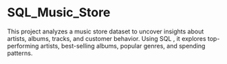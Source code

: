 # SQL_Music_Store

This project analyzes a music store dataset to uncover insights about artists, albums, tracks, and customer behavior. Using SQL , it explores top-performing artists, best-selling albums, popular genres, and spending patterns. 
